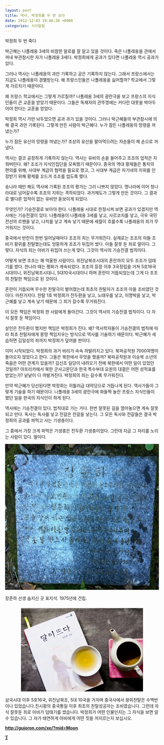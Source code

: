 ```yaml
---
layout: post
title: 역사, 박정희를 두 번 쏘다
date: 2012-12-03 19:46:38 +0900
categories: 시사칼럼
---
```

 박정희 두 번 죽다 

 박근혜는 나폴레옹 3세의 비참한 말로를 잘 알고 있을 것이다. 죽은 나폴레옹을 관에서 꺼내 부관참시한 자가 나폴레옹 3세다. 박정희에게 공과가 있다면 나폴레옹 역시 공과가 있다. 

 그러나 역사는 나폴레옹의 과만 기록하고 공은 기록하지 않는다. 그래서 프랑스에서는 지금도 나폴레옹이 경멸받는다. 왜 프랑스인들은 나폴레옹을 싫어할까? 학교에서 그렇게 가르치기 때문이다. 

 왜 프랑스 학교에서는 그렇게 가르칠까? 나폴레옹 3세의 광란극을 보고 프랑스의 지식인들이 큰 교훈을 받았기 때문이다. 그들은 독재자의 관뚜껑에는 커다란 대못을 박아두어야 한다는 교훈을 얻었다. 

 박정희 역시 가만 놔두었으면 공과 과가 있을 것이다. 그러나 박근혜들의 부관참시에 의해 결국 과만 기록된다. 그렇게 만든 사람이 박근혜다. 누가 잠든 나폴레옹의 망령을 꺼냈는가? 

 누가 잠든 유신의 망령을 꺼냈는가? 조상의 유산을 팔아먹으려는 자손들이 제 손으로 꺼냈다. 

 역사는 결코 공정하게 기록하지 않는다. 역사는 유비의 손을 들어주고 조조의 업적은 지워버린다. 왜? 조조가 지식인집단을 모욕했기 때문이다. 중국의 역대 황제들은 통치의 편의를 위해, 사대부 계급의 협력을 필요로 했고, 그 사대부 계급은 자기네의 지위를 인정받기 위해 황제를 꼬드겨 조조를 씹도록 했다. 

 송나라 때만 해도 역사에 기록된 조조의 평가는 그리 나쁘지 않았다. 명나라에 이어 청나라대로 넘어갈수록 조조의 지위는 격하되었다. 과거제도가 그렇게 만든 것이다. 그 결과로 별다른 업적이 없는 유비만 돋보이게 되었다. 

 무엇인가? 기승전결로 보아야 한다. 나폴레옹 시대로 한정시켜 보면 공과가 있겠지만 역사에는 기승전결이 있다. 나폴레옹이 나폴레옹 3세를 낳고, 사르코지를 낳고, 극우 국민전선의 르펜을 낳고, 나치를 낳고 계속 낳기 때문에 세월이 흐를수록 나폴레옹의 죄가 무거워지는 것이다. 

 중국에서 반란이 한번 일어날때마다 조조의 죄는 무거워진다. 실제로는 조조의 아들 조비가 황위를 찬탈했는데도 엉뚱하게 조조가 뒤집어 썼다. 아들 잘못 둔 죄로 말이다. 그렇다. 자식의 죄는 아비가 뒤집어 쓰는게 맞다. 그것이 역사의 기승전결 법칙이다. 

 어떻게 보면 조조는 꽤 억울한 사람이다. 위진남북조시대의 혼란까지 모두 조조가 덤태기를 썼다. 한나라 때는 평화가 계속되었다. 조조의 등장 이후 3국정립을 거쳐 5호16국시대이니, 위진남북조시대니, 5대10국시대이니 하며 혼란이 거듭되었는데 그게 다 조조의 찬탈한 책임으로 된 것이다. 

 혼란이 거듭되며 무수한 찬탈극이 벌어졌는데 최초의 찬탈자가 조조의 아들 조비였던 것이다. 마찬가지다. 찬탈 1호 박정희가 전두환을 낳고, 노태우를 낳고, 이명박을 낳고, 박근혜를 낳고 계속 낳기 때문에 그 죄가 갈수록 무거워진다. 

 이 모든 책임은 박정희 한 사람에게 돌아간다. 그것이 역사의 기승전결 법칙이다. 다 자식 잘못 둔 책임이다. 

 살인은 전두환이 했지만 책임은 박정희가 진다. 왜? 역사학자들이 기승전결의 법칙에 따라 최초 찬탈자에게 몽땅 책임지우는 방식으로 역사를 기술하기 때문이다. 박근혜가 세습하면 김일성의 죄까지 박정희가 덮어쓸 판이다. 

 이미 시작되었다. 박정희의 과거 비리가 속속 까발려지고 있다. 북파공작원 7000여명이 돌아오지 않았다고 한다. 그들은 북한에서 무엇을 했을까? 북파공작원과 이승복 소년의 죽음은 어떤 관계가 있을까? 김신조 일당이 내려오기 전에 북한에서 어떤 일이 있었던 것일까? 아프리카에서 북한 군사고문단과 한국 특수부대 요원의 대결은 어떤 성적표를 받았는가? 낱낱이 다 까발겨진다. 박정희의 죄는 갈수록 무거워진다. 

 만약 박근혜가 당선된다면 박정희는 히틀러급 대악당으로 거듭나게 된다. 역사가들이 그렇게 기술을 하기 때문이다. 나폴레옹 3세의 광란극에 화들짝 놀란 프랑스 지식인들이 했던 일을 한국의 지식인이 하게 된다. 

 역사에는 기승전결이 있다. 법칙대로 가는 거다. 한번 잘못된 길을 열어놓으면 계속 잘못되고 만다. 독사는 독사를 낳고 전갈은 전갈을 낳는다. 그 모든 독사와 전갈들은 결국 박정희의 공과를 파먹고 사는 기생충이다. 

 그 중에서 가장 크게 파먹은 기생충은 전두환 기생충이었다. 그런데 지금 그 자리를 노리는 사람이 있다. 딸이다. 



<img alt="IMG_3646.jpg" src="files/attach/images/199/982/292/IMG_3646.jpg" width="640" height="478" />

  


장준하 선생 숨지신 곳 표지석. 1975년에 건립.



###  




<p align="center">
  <a href="?mid=Moon"><img alt="345678.jpg" src="files/attach/images/198/187/283/345678.jpg" width="400" height="273" /> <br /></a>
</p>

 삼국시대 이후 5호16국, 위진남북조, 5대 10국을 거치며 중국사에서 왕위찬탈은 수백번이나 있었습니다.진시황의 중국통일 이후 최초의 찬탈성공자는 조비였습니다. 그런데 자식 잘못둔 죄로 아비가 덤태기를 썼습니다. 박정희가 어떤 인물인지는 그 자식을 보면 알 수 있습니다. 그 자가 태연하게 아비에게 어떤 짓을 저지르는지 보십시오. 







**http://gujoron.com/xe/?mid=Moon**   


**∑**